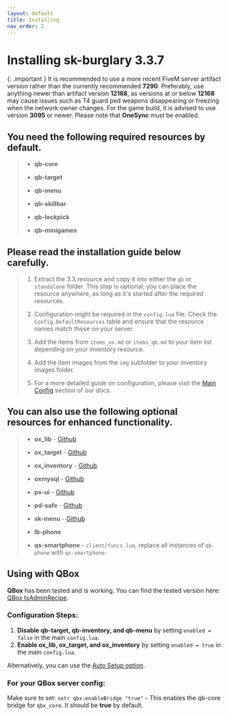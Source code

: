 ```yaml
---
layout: default
title: Installing
nav_order: 2
---
```


# Installing sk-burglary 3.3.7

{: .important }
It is recommended to use a more recent FiveM server artifact version rather than the currently recommended **7290**. Preferably, use anything newer than artifact version **12168**, as versions at or below **12168** may cause issues such as T4 guard ped weapons disappearing or freezing when the network owner changes. For the game build, it is advised to use version **3095** or newer. Please note that **OneSync** must be enabled.

## You need the following required resources by default.

> - **qb-core**
> 
> - **qb-target**
>
> - **qb-menu**
>
> - **qb-skillbar**
>
> - **qb-lockpick**
>
> - **qb-minigames**

## Please read the installation guide below carefully.

> 1. Extract the 3.3 resource and copy it into either the `qb` or `standalone` folder. This step is optional; you can place the resource anywhere, as long as it's started after the required resources.
>
> 2. Configuration might be required in the `config.lua` file. Check the `Config.DefaultResources` table and ensure that the resource names match those on your server.
>
> 3. Add the items from `items_ox.md` or `items_qb.md` to your item list depending on your inventory resource.
>
> 4. Add the item images from the `img` subfolder to your inventory images folder.
>
> 5. For a more detailed guide on configuration, please visit the [Main Config](https://mknzz.github.io/burglary-docs/config.html#configuring-sk-burglary-31) section of our docs.

## You can also use the following optional resources for enhanced functionality.

> - **ox_lib** - [Github](https://github.com/overextended/ox_lib)
>
> - **ox_target** - [Github](https://github.com/overextended/ox_target)
>
> - **ox_inventory** - [Github](https://github.com/overextended/ox_inventory)
>
> - **oxmysql** - [Github](https://github.com/overextended/oxmysql)
>
> - **ps-ui** - [Github](https://github.com/Project-Sloth/ps-ui)
>
> - **pd-safe** - [Github](https://github.com/VHall1/pd-safe)
>
> - **sk-menu** - [Github](https://github.com/mknzz/sk-menu)
>
> - **lb-phone**
>
> - **qs-smartphone** - `client/funcs.lua`, replace all instances of `qb-phone` with `qs-smartphone`.

## Using with QBox

**QBox** has been tested and is working. You can find the tested version here: [QBox txAdminRecipe](https://github.com/Qbox-project/txAdminRecipe/blob/main/qbox.yaml).

### Configuration Steps:
1. **Disable qb-target, qb-inventory, and qb-menu** by setting `enabled = false` in the main `config.lua`.
2. **Enable ox_lib, ox_target, and ox_inventory** by setting `enabled = true` in the main `config.lua`.

Alternatively, you can use the [Auto Setup option](https://mknzz.github.io/burglary-docs/config.html#optional-easy-resource-setup).

### For your **QBox** server config:
Make sure to set: `setr qbx:enableBridge "true"` - This enables the qb-core bridge for `qbx_core`. It should be **true** by default.